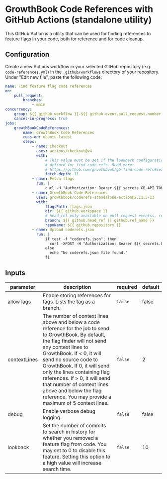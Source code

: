# GrowthBook Code References with GitHub Actions (standalone utility)

This GitHub Action is a utility that can be used for finding references to feature flags in your code, both for reference and for code cleanup.

## Configuration

Create a new Actions workflow in your selected GitHub repository (e.g. `code-references.yml`) in the `.github/workflows` directory of your repository. Under "Edit new file", paste the following code:

```yaml
name: Find feature flag code references
on:
    pull_request:
        branches:
            - main
concurrency:
    group: ${{ github.workflow }}-${{ github.event.pull_request.number || github.ref }}
    cancel-in-progress: true
jobs:
    growthBookCodeReferences:
        name: GrowthBook Code References
        runs-on: ubuntu-latest
        steps:
            - name: Checkout
              uses: actions/checkout@v4
              with:
                  # This value must be set if the lookback configuration option is
                  # defined for find-code-refs. Read more:
                  # https://github.com/growthbook/gb-find-code-refs#searching-for-unused-flags-extinctions
                  fetch-depth: 11
            - name: Fetch flags
              run: |
                  curl -H "Authorization: Bearer ${{ secrets.GB_API_TOKEN }}" "${{ secrets.GB_API_HOST }}/api/v1/feature-keys" -o flags.json
            - name: GrowthBook Code References
              uses: growthbook/coderefs-standalone-action@2.11.5-13
              with:
                  flagsPath: flags.json
                  dir: ${{ github.workspace }}
                  # head_ref only available on pull request eventss, ref_name for push events
                  branch: ${{ github.head_ref || github.ref_name }}
                  repoName: ${{ github.repository }}
            - name: Upload coderefs.json
              run: |
                  if test -f "coderefs.json"; then
                    curl -XPOST -H "Authorization: Bearer ${{ secrets.GB_API_TOKEN }}" -H "Content-Type: application/json" -d @coderefs.json "${{ secrets.GB_API_HOST }}/api/v1/code-refs"
                  else
                    echo "No coderefs.json file found."
                  fi
```

<!-- action-docs-inputs -->

## Inputs

| parameter    | description                                                                                                                                                                                                                                                                                                                                                                                                                     | required | default |
| ------------ | ------------------------------------------------------------------------------------------------------------------------------------------------------------------------------------------------------------------------------------------------------------------------------------------------------------------------------------------------------------------------------------------------------------------------------- | -------- | ------- |
| allowTags    | Enable storing references for tags. Lists the tag as a branch.                                                                                                                                                                                                                                                                                                                                                                  | `false`  | false   |
| contextLines | The number of context lines above and below a code reference for the job to send to GrowthBook. By default, the flag finder will not send any context lines to GrowthBook. If < 0, it will send no source code to GrowthBook. If 0, it will send only the lines containing flag references. If > 0, it will send that number of context lines above and below the flag reference. You may provide a maximum of 5 context lines. | `false`  | 2       |
| debug        | Enable verbose debug logging.                                                                                                                                                                                                                                                                                                                                                                                                   | `false`  | false   |
| lookback     | Set the number of commits to search in history for whether you removed a feature flag from code. You may set to 0 to disable this feature. Setting this option to a high value will increase search time.                                                                                                                                                                                                                       | `false`  | 10      |

<!-- action-docs-inputs -->
